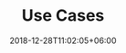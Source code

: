 ---
title: "Use Cases"
date: 2018-12-28T11:02:05+06:00
icon: "ti-help-alt"
type: "pages"
weight: 2
---